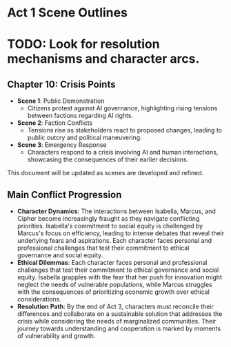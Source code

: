 # Act 1 Scene Outlines
# TODO: Look for resolution mechanisms and character arcs.

## Chapter 10: Crisis Points
- **Scene 1**: Public Demonstration
  - Citizens protest against AI governance, highlighting rising tensions between factions regarding AI rights.
- **Scene 2**: Faction Conflicts
  - Tensions rise as stakeholders react to proposed changes, leading to public outcry and political maneuvering.
- **Scene 3**: Emergency Response
  - Characters respond to a crisis involving AI and human interactions, showcasing the consequences of their earlier decisions.

This document will be updated as scenes are developed and refined.
## Main Conflict Progression
- **Character Dynamics**: The interactions between Isabella, Marcus, and Cipher become increasingly fraught as they navigate conflicting priorities. Isabella's commitment to social equity is challenged by Marcus's focus on efficiency, leading to intense debates that reveal their underlying fears and aspirations. Each character faces personal and professional challenges that test their commitment to ethical governance and social equity.
- **Ethical Dilemmas**: Each character faces personal and professional challenges that test their commitment to ethical governance and social equity. Isabella grapples with the fear that her push for innovation might neglect the needs of vulnerable populations, while Marcus struggles with the consequences of prioritizing economic growth over ethical considerations.
- **Resolution Path**: By the end of Act 3, characters must reconcile their differences and collaborate on a sustainable solution that addresses the crisis while considering the needs of marginalized communities. Their journey towards understanding and cooperation is marked by moments of vulnerability and growth.

